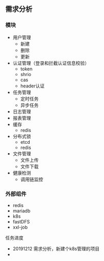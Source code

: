 ## 需求分析

### 模块

- 用户管理
  - 新建 
  - 删除
  - 更新
- 认证管理（登录和拦截认证信息校验）
  - token
  - shrio
  - cas
  - header认证
- 任务管理
  - 定时任务
  - 异步任务
- 日志管理
- 报表管理
- 缓存
  - redis
- 分布式锁
  - etcd
  - redis
- 文件管理
  - 文件上传
  - 文件下载
- 健康检测
  - 调用链监控

### 外部组件

- redis
- mariadb
- k8s
- fastDFS
- xxl-job

任务进度

- 20191212 需求分析，新建个k8s管理的项目
- 